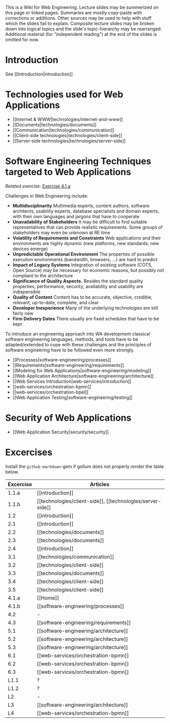 This is a Wiki for Web Engineering. Lecture slides may be summerized on this page or linked pages. Summaries are mostly copy-paste with corrections or additions. Other sources may be used to help with stuff which the slides fail to explain. Composite lecture slides may be broken down into logical topics and the slide's topic-hierarchy may be rearranged. Additional material (for "independent reading") at the end of the slides is omitted for now.

# Introduction
See [[Introduction|introduction]]


# Technologies used for Web Applications

* [[Internet & WWW|technologies/internet-and-www]]
* [[Documents|technologies/documents]]
* [[Communication|technologies/communication]]
* [[Client-side technologies|technologies/client-side]]
* [[Server-side technologies|technologies/server-side]]


# Software Engineering Techniques targeted to Web Applications

*Related exercise:* [Exercise 4.1.a](https://svn.uni-koblenz.de/ist/webeng-wise1516/trunk/Exercise/Exercise4-Deadline16Dec2015/Exercise4.pdf)

Challenges in Web Engineering include:

* **Multidisciplinarity** Multimedia experts, content authors, software architects, usability experts, database specialists and domain experts, with their own languages and jargons that have to cooperate
* **Unavailability of Stakeholders** It may be difficult to find suitable representatives that can provide realistic requirements. Some groups of stakeholders may even be unknown at RE time
* **Volatility of Requirements and Constraints** Web applications and their environments are highly dynamic (new platforms, new standards, new devices emerge)
* **Unpredictable Operational Environment** The properties of possible execution environments (bandwidth, browsers, ...) are hard to predict
* **Impact of Legacy Systems** Integration of existing software (COTS, Open Source) may be necessary for economic reasons, but possibly not compliant to the architecture
* **Significance of Quality Aspects.** Besides the standard quality properties, performance, security, availability and usability are indispensible
* **Quality of Content** Content has to be accurate, objective, credible, relevant, up-to-date, complete, and clear
* **Developer Inexperience** Many of the underlying technologies are still fairly new
* **Firm Delivery Dates** There usually are fixed schedules that have to be kept

To introduce an engineering approach into WA development classical software engineering languages, methods, and tools have to be adapted/extended to cope with these challenges and  the principles of software engineering have to be followed even more strongly.

* [[Processes|software-engineering/processes]]
* [[Requirements|software-engineering/requirements]]
* [[Modeling for Web Applications|software-engineering/modeling]]
* [[Web Application Architecture|software-engineering/architecture]]
* [[Web Services Introduction|web-services/introduction]]
* [[web-services/orchestration-bpmn]]
* [[web-services/orchestration-bpel]]
* [[Web Application Testing|software-engineering/testing]]


# Security of Web Applications

* [[Web Application Security|security/security]]


# Excercises
Install the `github-markdown`-gem if gollum does not properly render the table below.

| Excercise | Articles                              |
| --------- | ------------------------------------- |
| 1.1.a     | [[introduction]]                      |
| 1.1.b     | [[technologies/client-side]], [[technologies/server-side]] |
| 1.2       | [[introduction]]                      |
| 2.1       | [[introduction]]                      |
| 2.2       | [[technologies/documents]]            |
| 2.3       | [[technologies/documents]]            |
| 2.4       | [[introduction]]                      |
| 3.1       | [[technologies/communication]]        |
| 3.2       | [[technologies/client-side]]          |
| 3.3       | [[technologies/documents]]            |
| 3.4       | [[technologies/client-side]]          |
| 3.5       | [[technologies/client-side]]          |
| 4.1.a     | [[Home]]                              |
| 4.1.b     | [[software-engineering/processes]]    |
| 4.2       | -                                     |
| 4.3       | [[software-engineering/requirements]] |
| 5.1       | [[software-engineering/architecture]] |
| 5.2       | [[software-engineering/architecture]] |
| 5.3       | [[software-engineering/architecture]] |
| 6.1       | [[web-services/orchestration-bpmn]]   |
| 6.2       | [[web-services/orchestration-bpmn]]   |
| 6.3       | [[web-services/orchestration-bpmn]]   |
| L1.1      | ?                                     |
| L1.2      | ?                                     |
| L2        | -                                     |
| L3        | [[software-engineering/architecture]] |
| L4        | [[web-services/orchestration-bpmn]]   |
